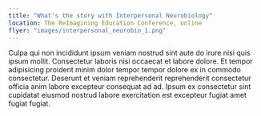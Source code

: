 ```yaml
---
title: "What's the story with Interpersonal Neurobiology"
location: The ReImagining Education Conference, online
flyer: "images/interpersonal_neurobio_1.png"
---
```


Culpa qui non incididunt ipsum veniam nostrud sint aute do irure nisi quis ipsum mollit. Consectetur laboris nisi occaecat et labore dolore. Et tempor adipisicing proident minim dolor tempor tempor dolore ex in commodo consectetur. Deserunt et veniam reprehenderit reprehenderit consectetur officia anim labore excepteur consequat ad ad. Ipsum ex consectetur sint cupidatat eiusmod nostrud labore exercitation est excepteur fugiat amet fugiat fugiat.